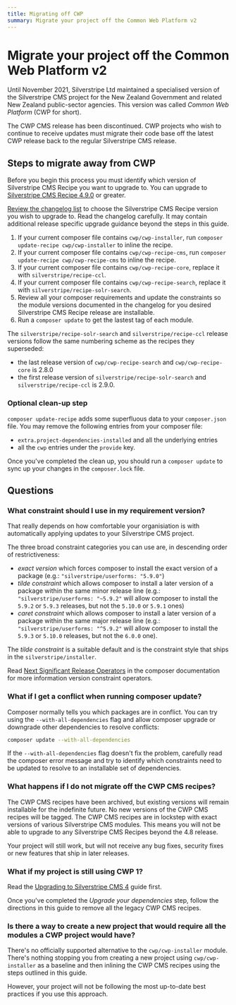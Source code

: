```yaml
---
title: Migrating off CWP
summary: Migrate your project off the Common Web Platform v2
---
```


# Migrate your project off the Common Web Platform v2

Until November 2021, Silverstripe Ltd maintained a specialised version of the Silverstripe CMS project for the New Zealand Government and related New Zealand public-sector agencies. This version was called _Common Web Platform_ (CWP for short).

The CWP CMS release has been discontinued. CWP projects who wish to continue to receive updates must migrate their code base off the latest CWP release back to the regular Silverstripe CMS release.

## Steps to migrate away from CWP

Before you begin this process you must identify which version of Silverstripe CMS Recipe you want to upgrade to. You can upgrade to [Silverstripe CMS Recipe 4.9.0](/changelogs/4.9.0/) or greater.

[Review the changelog list](/changelogs/) to choose the Silverstripe CMS Recipe version you wish to upgrade to. Read the changelog carefully. It may contain additional release specific upgrade guidance beyond the steps in this guide.

1. If your current composer file contains `cwp/cwp-installer`, run `composer update-recipe cwp/cwp-installer` to inline the recipe.
2. If your current composer file contains `cwp/cwp-recipe-cms`, run `composer update-recipe cwp/cwp-recipe-cms` to inline the recipe.
3. If your current composer file contains `cwp/cwp-recipe-core`, replace it with `silverstripe/recipe-ccl`.
4. If your current composer file contains `cwp/cwp-recipe-search`, replace it with `silverstripe/recipe-solr-search`.
5. Review all your composer requirements and update the constraints so the module versions documented in the changelog for you desired Silverstripe CMS Recipe release are installable.
6. Run a `composer update` to get the lastest tag of each module.

The `silverstripe/recipe-solr-search` and `silverstripe/recipe-ccl` release versions follow the same numbering scheme as the recipes they superseded:
- the last release version of `cwp/cwp-recipe-search` and `cwp/cwp-recipe-core` is 2.8.0
- the first release version of `silverstripe/recipe-solr-search` and `silverstripe/recipe-ccl` is 2.9.0.

### Optional clean-up step

`composer update-recipe` adds some superfluous data to your `composer.json` file. You may remove the following entries from your composer file:
- `extra.project-dependencies-installed` and all the underlying entries
- all the `cwp` entries under the `provide` key.

Once you've completed the clean up, you should run a `composer update` to sync up your changes in the `composer.lock` file.

## Questions

### What constraint should I use in my requirement version?

That really depends on how comfortable your organisiation is with automatically applying updates to your Silverstripe CMS project.

The three broad constraint categories you can use are, in descending order of restrictiveness:
- _exact version_ which forces composer to install the exact version of a package (e.g.: `"silverstripe/userforms: "5.9.0"`)
- _tilde constraint_ which allows composer to install a later version of a package within the same minor release line (e.g.: `"silverstripe/userforms: "~5.9.2"` will allow composer to install the `5.9.2` or `5.9.3` releases, but not the `5.10.0` or `5.9.1` ones)
- _caret constraint_ which allows composer to install a later version of a package within the same major release line (e.g.: `"silverstripe/userforms: "^5.9.2"` will allow composer to install the `5.9.3` or `5.10.0` releases, but not the `6.0.0` one).

The _tilde constraint_ is a suitable default and is the constraint style that ships in the `silverstripe/installer`.

Read [Next Significant Release Operators](https://getcomposer.org/doc/articles/versions.md#next-significant-release-operators) in the composer documentation for more information version constraint operators.

### What if I get a conflict when running composer update?

Composer normally tells you which packages are in conflict. You can try using the `--with-all-dependencies` flag and allow composer upgrade or downgrade other dependencies to resolve conflicts:
```bash
composer update --with-all-dependencies
```

If the `--with-all-dependencies` flag doesn't fix the problem, carefully read the composer error message and try to identify which constraints need to be updated to resolve to an installable set of dependencies.

### What happens if I do not migrate off the CWP CMS recipes?

The CWP CMS recipes have been archived, but existing versions will remain installable for the indefinite future. No new versions of the CWP CMS recipes will be tagged. The CWP CMS recipes are in lockstep with exact versions of various Silverstripe CMS modules. This means you will not be able to upgrade to any Silverstripe CMS Recipes beyond the 4.8 release.

Your project will still work, but will not receive any bug fixes, security fixes or new features that ship in later releases.

### What if my project is still using CWP 1?

Read the [Upgrading to Silverstripe CMS 4](Upgrading_project.md) guide first.

Once you've completed the _Upgrade your dependencies_ step, follow the directions in this guide to remove all the legacy CWP CMS recipes.

### Is there a way to create a new project that would require all the modules a CWP project would have?

There's no officially supported alternative to the `cwp/cwp-installer` module. There's nothing stopping you from creating a new project using `cwp/cwp-installer` as a baseline and then inlining the CWP CMS recipes using the steps outlined in this guide.

However, your project will not be following the most up-to-date best practices if you use this approach. 
